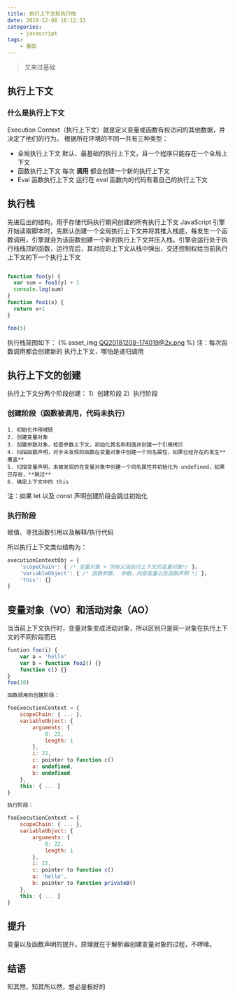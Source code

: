 ```yaml
---
title: 执行上下文和执行栈
date: 2018-12-08 16:12:53
categories:
    - javascript
tags:
	- 基础
---
```



> 又来过基础

## 执行上下文
### 什么是执行上下文
Execution Context（执行上下文）就是定义变量或函数有权访问的其他数据，并决定了他们的行为。
根据所在环境的不同一共有三种类型：
* 全局执行上下文
	默认、最基础的执行上下文，且一个程序只能存在一个全局上下文
* 函数执行上下文
	每次 **调用** 都会创建一个新的执行上下文
* Eval 函数执行上下文
	运行在 eval 函数内的代码有着自己的执行上下文

## 执行栈
先进后出的结构，用于存储代码执行期间创建的所有执行上下文
JavaScript 引擎开始读取脚本时，先默认创建一个全局执行上下文并将其推入栈底，每发生一个函数调用，引擎就会为该函数创建一个新的执行上下文并压入栈。引擎会运行处于执行栈栈顶的函数，运行完后，其对应的上下文从栈中弹出，交还控制权给当前执行上下文的下一个执行上下文
```javascript

function foo(y) {
  var sum = foo1(y) + 1
  console.log(sum)
}
function foo1(x) {
  return x+1
}

foo(5)

```
执行栈简图如下：
{% asset_img QQ20181208-174019@2x.png %} 
注：每次函数调用都会创建新的 执行上下文，哪怕是递归调用

## 执行上下文的创建
执行上下文分两个阶段创建： 1）创建阶段 2）执行阶段
### 创建阶段（函数被调用，代码未执行）
	1. 初始化作用域链
	2. 创建变量对象
	3. 创建参数对象，检查参数上下文，初始化其名称和值并创建一个引用拷贝
	4. 扫描函数声明，对于未发现的函数在变量对象中创建一个同名属性，如果已经存在的发生**覆盖**
	5. 扫描变量声明，未被发现的在变量对象中创建一个同名属性并初始化为 undefined，如果已存在，**跳过**
	6. 确定上下文中的 this

注：如果 let 以及 const 声明创建阶段会跳过初始化

### 执行阶段 
赋值、寻找函数引用以及解释/执行代码

所以执行上下文类似结构为：
```javascript
executionContextObj = {
    'scopeChain': { /* 变量对象 + 所有父级执行上下文的变量对象*/ }，
    'variableObject': { /* 函数参数、 参数，内部变量以及函数声明 */ }，
    'this': {}
}
```

## 变量对象（VO）和活动对象（AO）
当当前上下文执行时，变量对象变成活动对象，所以区别只是同一对象在执行上下文的不同阶段而已

```javascript
funtion foo(i) {
    var a = 'hello'
    var b = function foo2() {}
    function c() {}
}
foo(10)

函数调用的创建阶段：

fooExecutionContext = {
    scopeChain: { ... },
    variableObject: {
        arguments: {
            0: 22,
            length: 1
        },
        i: 22,
        c: pointer to function c()
        a: undefined,
        b: undefined
    },
    this: { ... }
}

执行阶段：

fooExecutionContext = {
    scopeChain: { ... },
    variableObject: {
        arguments: {
            0: 22,
            length: 1
        },
        i: 22,
        c: pointer to function c()
        a: 'hello',
        b: pointer to function privateB()
    },
    this: { ... }
}
```
## 提升
变量以及函数声明的提升，原理就在于解析器创建变量对象的过程，不啰嗦。

## 结语
知其然，知其所以然，想必是极好的